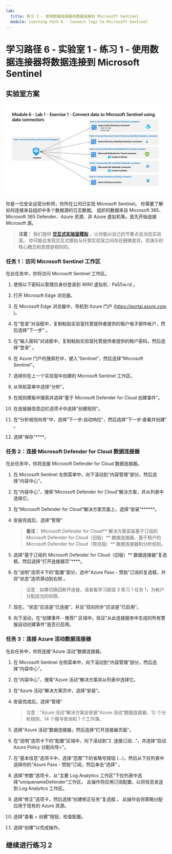 ```yaml
---
lab:
  title: 练习 1 - 使用数据连接器将数据连接到 Microsoft Sentinel
  module: Learning Path 6 - Connect logs to Microsoft Sentinel
---
```


# 学习路径 6 - 实验室 1 - 练习 1 - 使用数据连接器将数据连接到 Microsoft Sentinel

## 实验室方案

![实验室概述。](../Media/SC-200-Lab_Diagrams_Mod6_L1_Ex1.png)

你是一位安全运营分析师，你所在公司已实现 Microsoft Sentinel。 你需要了解如何连接来自组织中多个数据源的日志数据。 组织的数据来自 Microsoft 365、Microsoft 365 Defender、Azure 资源、非 Azure 虚拟机等。首先开始连接 Microsoft 源。

>**注意：** 我们提供 **[交互式实验室模拟](https://mslabs.cloudguides.com/guides/SC-200%20Lab%20Simulation%20-%20Connect%20data%20to%20Microsoft%20Sentinel%20using%20data%20connectors)** ，让你能以自己的节奏点击浏览实验室。 你可能会发现交互式模拟与托管实验室之间存在细微差异，但演示的核心概念和思想是相同的。 


### 任务 1：访问 Microsoft Sentinel 工作区

在此任务中，你将访问 Microsoft Sentinel 工作区。

1. 使用以下密码以管理员身份登录到 WIN1 虚拟机：Pa55w.rd 。  

1. 打开 Microsoft Edge 浏览器。

1. 在 Microsoft Edge 浏览器中，导航到 Azure 门户 (https://portal.azure.com )。

1. 在“登录”对话框中，复制粘贴实验室托管提供者提供的租户电子邮件帐户，然后选择“下一步”  。

1. 在“输入密码”对话框中，复制粘贴实验室托管提供者提供的租户密码，然后选择“登录”  。

1. 在 Azure 门户的搜索栏中，键入“Sentinel”，然后选择“Microsoft Sentinel”。

1. 选择你在上一个实验室中创建的 Microsoft Sentinel 工作区。

1. 从导航菜单中选择“分析”。

1. 在规则模板中搜索并选择“基于 Microsoft Defender for Cloud 创建事件”。

1. 在连接器信息边栏选项卡中选择“创建规则”。

1. 在“分析规则向导”中，选择“下一步:自动响应”，然后选择“下一步:查看并创建” 。

1. 选择“保存”****。

### 任务 2：连接 Microsoft Defender for Cloud 数据连接器

在此任务中，你将连接 Microsoft Defender for Cloud 数据连接器。

1. 在 Microsoft Sentinel 左侧菜单中，向下滚动到“内容管理”部分，然后选择“内容中心”。

1. 在“内容中心”，搜索“Microsoft Defender for Cloud”解决方案，并从列表中选择它。

1. 在“Microsoft Defender for Cloud”解决方案页面上，选择“安装”******。

1. 安装完成后，选择“管理”

    >**备注：** Microsoft Defender for Cloud** 解决方案安装基于订阅的 Microsoft Defender for Cloud（旧版）** 数据连接器、基于租户的 Microsoft Defender for Cloud（预览版）** 数据连接器和分析规则。

1. 选择“基于订阅的 Microsoft Defender for Cloud（旧版）** 数据连接器”复选框，然后选择“打开连接器页”****。

1. 在“说明”选项卡下的“配置”部分，选中“Azure Pass - 赞助”订阅的复选框，并将“状态”选项滑动到右侧  。

    >注意：如果切换回断开连接，请查看学习路径 3 练习 1 任务 1，为帐户分配适当的权限。

1. 现在，“状态”应该是“已连接”，并且“双向同步”应该是“已启用”。

1. 向下滚动，在“创建事件 - 推荐!” 区域中，验证“从此连接服务中生成的所有警报自动创建事件”是否已启用。

### 任务 3：连接 Azure 活动数据连接器

在此任务中，你将连接“Azure 活动”数据连接器。

1. 在 Microsoft Sentinel 左侧菜单中，向下滚动到“内容管理”部分，然后选择“内容中心”。

1. 在“内容中心”，搜索“Azure 活动”解决方案并从列表中选择它。

1. 在“Azure 活动”解决方案页中，选择“安装”。

1. 安装完成后，选择“管理”

    >注意：“Azure 活动”解决方案会安装“Azure 活动”数据连接器、12 个分析规则、14 个搜寻查询和 1 个工作簿。

1. 选择“Azure 活动”数据连接器，然后选择“打开连接器页面”。

1. 在“说明”选项卡下的“配置”区域中，向下滚动到“2. 连接订阅...”，并选择“启动 Azure Policy 分配向导>”。

1. 在“基本信息”选项卡中，选择“范围”下的省略号按钮 (...)，然后从下拉列表中选择你的“Azure Pass - 赞助”订阅，然后单击“选择”  。

1. 选择“参数”选项卡，从“主要 Log Analytics 工作区”下拉列表中选择“uniquenameDefender”工作区。 此操作将应用订阅配置，以将信息发送到 Log Analytics 工作区。

1. 选择“修正”选项卡，然后选择“创建修正任务”复选框 。 此操作会将策略分配应用于现有的 Azure 资源。

1. 选择“查看 + 创建”按钮，检查配置。

1. 选择“创建”以完成操作。

## 继续进行练习 2
